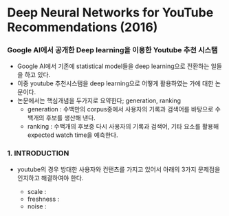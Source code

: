 # Deep Neural Networks for YouTube Recommendations (2016)

### Google AI에서 공개한 Deep learning을 이용한 Youtube 추천 시스탬

- Google AI에서 기존에 statistical model들을 deep learning으로 전환하는 일들을 하고 있다.
- 이중 youtube 추천시스탬을 deep learning으로 어떻게 활용하였는 가에 대한 논문이다.
- 논문에서는 핵심개념을 두가지로 요약한다; generation, ranking
    - generation : 수백만의 corpus중에서 사용자의 기록과 검색어를 바탕으로 수백개의 후보를 생산해 낸다.
    - ranking : 수백개의 후보중 다시 사용자의 기록과 검색어, 기타 요소를 활용해 expected watch time을 예측한다.

### 1. INTRODUCTION

- youtube의 경우 방대한 사용자와 컨탠츠를 가지고 있어서 아래의 3가지 문제점을 인지하고 해결하여야 한다.

    - scale : 
    - freshness : 
    - noise : 